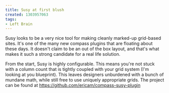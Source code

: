 ```yaml
---
title: Susy at first blush
created: 1303957063
tags:
- Left Brain
---
```

Susy looks to be a very nice tool for making cleanly marked-up grid-based sites. It's one of the many new compass plugins that are floating about these days. It doesn't claim to be an out of the box layout, and that's what makes it such a strong candidate for a real life solution.

From the start, Susy is highly configurable. This means you're not stuck with a column count that is tightly coupled with your grid system (I'm looking at you blueprint). This leaves designers unburdened with a bunch of mundane math, while still free to use uniquely appropriate grids. The project can be found at https://github.com/ericam/compass-susy-plugin
